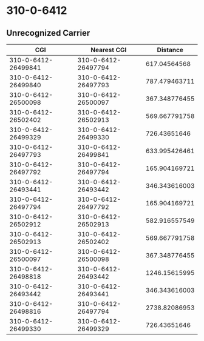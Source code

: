 # 310-0-6412
## Unrecognized Carrier


| CGI | Nearest CGI | Distance |
|-----|-------------|----------|
| 310-0-6412-26499841 | 310-0-6412-26497794 | 617.04564568 |
| 310-0-6412-26499840 | 310-0-6412-26497793 | 787.479463711 |
| 310-0-6412-26500098 | 310-0-6412-26500097 | 367.348776455 |
| 310-0-6412-26502402 | 310-0-6412-26502913 | 569.667791758 |
| 310-0-6412-26499329 | 310-0-6412-26499330 | 726.43651646 |
| 310-0-6412-26497793 | 310-0-6412-26499841 | 633.995426461 |
| 310-0-6412-26497792 | 310-0-6412-26497794 | 165.904169721 |
| 310-0-6412-26493441 | 310-0-6412-26493442 | 346.343616003 |
| 310-0-6412-26497794 | 310-0-6412-26497792 | 165.904169721 |
| 310-0-6412-26502912 | 310-0-6412-26502913 | 582.916557549 |
| 310-0-6412-26502913 | 310-0-6412-26502402 | 569.667791758 |
| 310-0-6412-26500097 | 310-0-6412-26500098 | 367.348776455 |
| 310-0-6412-26498818 | 310-0-6412-26493442 | 1246.15615995 |
| 310-0-6412-26493442 | 310-0-6412-26493441 | 346.343616003 |
| 310-0-6412-26498816 | 310-0-6412-26497794 | 2738.82086953 |
| 310-0-6412-26499330 | 310-0-6412-26499329 | 726.43651646 |
